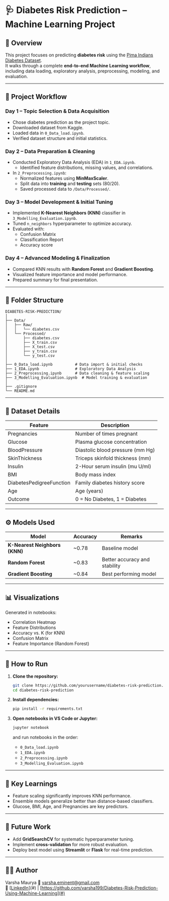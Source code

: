 # 🩺 Diabetes Risk Prediction – Machine Learning Project

## 📘 Overview
This project focuses on predicting **diabetes risk** using the [Pima Indians Diabetes Dataset](https://www.kaggle.com/datasets/mathchi/diabetes-data-set).  
It walks through a complete **end-to-end Machine Learning workflow**, including data loading, exploratory analysis, preprocessing, modeling, and evaluation.

---

## 🧭 Project Workflow

### **Day 1 – Topic Selection & Data Acquisition**
- Chose diabetes prediction as the project topic.
- Downloaded dataset from Kaggle.
- Loaded data in `0_Data_load.ipynb`.
- Verified dataset structure and initial statistics.

### **Day 2 – Data Preparation & Cleaning**
- Conducted Exploratory Data Analysis (EDA) in `1_EDA.ipynb`.
  - Identified feature distributions, missing values, and correlations.
- In `2_Preprocessing.ipynb`:
  - Normalized features using **MinMaxScaler**.
  - Split data into **training** and **testing** sets (80/20).
  - Saved processed data to `/Data/Processed/`.

### **Day 3 – Model Development & Initial Tuning**
- Implemented **K-Nearest Neighbors (KNN)** classifier in `3_Modelling_Evaluation.ipynb`.
- Tuned `n_neighbors` hyperparameter to optimize accuracy.
- Evaluated with:
  - Confusion Matrix
  - Classification Report
  - Accuracy score

### **Day 4 – Advanced Modeling & Finalization**
- Compared KNN results with **Random Forest** and **Gradient Boosting**.
- Visualized feature importance and model performance.
- Prepared summary for final presentation.

---

## 🧩 Folder Structure

```
DIABETES-RISK-PREDICTION/
│
├── Data/
│   ├── Raw/
│   │   └── diabetes.csv
│   └── Processed/
│       ├── diabetes.csv
│       ├── X_train.csv
│       ├── X_test.csv
│       ├── y_train.csv
│       └── y_test.csv
│
├── 0_Data_load.ipynb          # Data import & initial checks
├── 1_EDA.ipynb                # Exploratory Data Analysis
├── 2_Preprocessing.ipynb      # Data cleaning & feature scaling
├── 3_Modelling_Evaluation.ipynb  # Model training & evaluation
│
├── .gitignore
└── README.md
```

---

## 🧠 Dataset Details

| Feature | Description |
|----------|--------------|
| Pregnancies | Number of times pregnant |
| Glucose | Plasma glucose concentration |
| BloodPressure | Diastolic blood pressure (mm Hg) |
| SkinThickness | Triceps skinfold thickness (mm) |
| Insulin | 2-Hour serum insulin (mu U/ml) |
| BMI | Body mass index |
| DiabetesPedigreeFunction | Family diabetes history score |
| Age | Age (years) |
| Outcome | 0 = No Diabetes, 1 = Diabetes |

---

## ⚙️ Models Used

| Model | Accuracy | Remarks |
|--------|-----------|----------|
| **K-Nearest Neighbors (KNN)** | ~0.78 | Baseline model |
| **Random Forest** | ~0.83 | Better accuracy and stability |
| **Gradient Boosting** | ~0.84 | Best performing model |

---

## 📊 Visualizations

Generated in notebooks:
- Correlation Heatmap  
- Feature Distributions  
- Accuracy vs. K (for KNN)  
- Confusion Matrix  
- Feature Importance (Random Forest)

---

## 🚀 How to Run

1. **Clone the repository:**
   ```bash
   git clone https://github.com/yourusername/diabetes-risk-prediction.git
   cd diabetes-risk-prediction
   ```

2. **Install dependencies:**
   ```bash
   pip install -r requirements.txt
   ```

3. **Open notebooks in VS Code or Jupyter:**
   ```bash
   jupyter notebook
   ```
   and run notebooks in the order:
   - `0_Data_load.ipynb`
   - `1_EDA.ipynb`
   - `2_Preprocessing.ipynb`
   - `3_Modelling_Evaluation.ipynb`

---

## 🧩 Key Learnings
- Feature scaling significantly improves KNN performance.  
- Ensemble models generalize better than distance-based classifiers.  
- Glucose, BMI, Age, and Pregnancies are key predictors.  

---

## 🔮 Future Work
- Add **GridSearchCV** for systematic hyperparameter tuning.  
- Implement **cross-validation** for more robust evaluation.  
- Deploy best model using **Streamlit** or **Flask** for real-time prediction.

---

## 👩‍💻 Author
Varsha Maurya 
📧 varsha.eminent@gmail.com  
🔗 [[LinkedIn](https://www.linkedin.com/in/varsha-maurya/)](#) | [https://github.com/varsha199/Diabetes-Risk-Prediction-Using-Machine-Learning](#)
